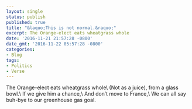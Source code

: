 ```yaml
---
layout: single
status: publish
published: true
title: "&laquo;This is not normal.&raquo;"
excerpt: The Orange-elect eats wheatgrass whole
date: '2016-11-21 21:57:28 -0800'
date_gmt: '2016-11-22 05:57:28 -0800'
categories:
- Blog
tags:
- Politics
- Verse
---
```

The Orange-elect eats wheatgrass whole\\
(Not as a juice), from a glass bowl.\\
If we give him a chance,\\
And don&rsquo;t move to France,\\
We can all say buh-bye to our greenhouse gas goal.
